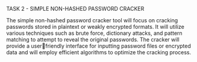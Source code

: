 TASK 2 - SIMPLE NON-HASHED PASSWORD CRACKER

The simple non-hashed password cracker tool will focus on cracking passwords stored in plaintext or weakly encrypted formats. It will utilize various techniques such as brute force, dictionary attacks,
and pattern matching to attempt to reveal the original passwords. The cracker will provide a userfriendly interface for inputting password files or encrypted data and will employ efficient algorithms
to optimize the cracking process.
